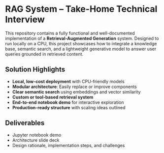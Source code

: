 # RAG System – Take-Home Technical Interview

This repository contains a fully functional and well-documented implementation of a **Retrieval-Augmented Generation** system. Designed to run locally on a CPU, this project showcases how to integrate a knowledge base, semantic search, and a lightweight generative model to answer user queries grounded in retrieved content.

## Solution Highlights
- **Local, low-cost deployment** with CPU-friendly models
- **Modular architecture**: Easily replace or improve components
- **Clear semantic search** using embeddings and vector similarity
- **Custom or tool-based retrieval system**
- **End-to-end notebook demo** for interactive exploration
- **Production-ready structure** with scaling ideas outlined

## Deliverables
- Jupyter notebook demo
- Architecture slide deck
- Design rationale, implementation steps, and challenges
